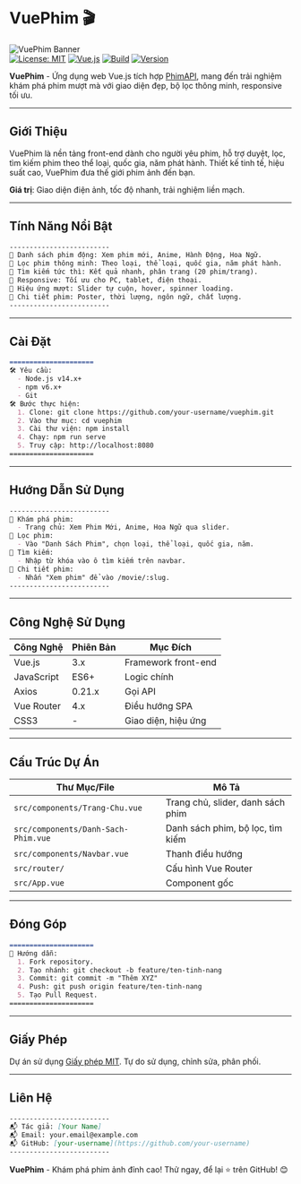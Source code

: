 # VuePhim 🎬

![VuePhim Banner](https://via.placeholder.com/1200x300/1c1c1c/ffffff?text=VuePhim+-+Khám+Phá+Phim+Ảnh)  
[![License: MIT](https://img.shields.io/badge/License-MIT-blue.svg)](https://opensource.org/licenses/MIT) [![Vue.js](https://img.shields.io/badge/Vue.js-3.x-4FC08D)](https://vuejs.org/) [![Build](https://img.shields.io/badge/Build-Passing-brightgreen)](https://github.com/your-username/vuephim) [![Version](https://img.shields.io/badge/Version-1.0.0-blue)](https://github.com/your-username/vuephim/releases)

**VuePhim** - Ứng dụng web Vue.js tích hợp [PhimAPI](https://phimapi.com/), mang đến trải nghiệm khám phá phim mượt mà với giao diện đẹp, bộ lọc thông minh, responsive tối ưu.

---

## Giới Thiệu

VuePhim là nền tảng front-end dành cho người yêu phim, hỗ trợ duyệt, lọc, tìm kiếm phim theo thể loại, quốc gia, năm phát hành. Thiết kế tinh tế, hiệu suất cao, VuePhim đưa thế giới phim ảnh đến bạn.

**Giá trị**: Giao diện điện ảnh, tốc độ nhanh, trải nghiệm liền mạch.

---

## Tính Năng Nổi Bật

```markdown
-------------------------
🌟 Danh sách phim động: Xem phim mới, Anime, Hành Động, Hoa Ngữ.
🌟 Lọc phim thông minh: Theo loại, thể loại, quốc gia, năm phát hành.
🌟 Tìm kiếm tức thì: Kết quả nhanh, phân trang (20 phim/trang).
🌟 Responsive: Tối ưu cho PC, tablet, điện thoại.
🌟 Hiệu ứng mượt: Slider tự cuộn, hover, spinner loading.
🌟 Chi tiết phim: Poster, thời lượng, ngôn ngữ, chất lượng.
-------------------------
```

---

## Cài Đặt

```markdown
=====================
🛠 Yêu cầu:
  - Node.js v14.x+
  - npm v6.x+
  - Git
🛠 Bước thực hiện:
  1. Clone: git clone https://github.com/your-username/vuephim.git
  2. Vào thư mục: cd vuephim
  3. Cài thư viện: npm install
  4. Chạy: npm run serve
  5. Truy cập: http://localhost:8080
=====================
```

---

## Hướng Dẫn Sử Dụng

```markdown
-------------------------
📖 Khám phá phim:
  - Trang chủ: Xem Phim Mới, Anime, Hoa Ngữ qua slider.
📖 Lọc phim:
  - Vào "Danh Sách Phim", chọn loại, thể loại, quốc gia, năm.
📖 Tìm kiếm:
  - Nhập từ khóa vào ô tìm kiếm trên navbar.
📖 Chi tiết phim:
  - Nhấn "Xem phim" để vào /movie/:slug.
-------------------------
```

---

## Công Nghệ Sử Dụng

| Công Nghệ     | Phiên Bản | Mục Đích            |
|---------------|-----------|---------------------|
| Vue.js        | 3.x       | Framework front-end |
| JavaScript    | ES6+      | Logic chính         |
| Axios         | 0.21.x    | Gọi API            |
| Vue Router    | 4.x       | Điều hướng SPA      |
| CSS3          | -         | Giao diện, hiệu ứng |

---

## Cấu Trúc Dự Án

| Thư Mục/File         | Mô Tả                           |
|----------------------|---------------------------------|
| `src/components/Trang-Chu.vue` | Trang chủ, slider, danh sách phim |
| `src/components/Danh-Sach-Phim.vue` | Danh sách phim, bộ lọc, tìm kiếm |
| `src/components/Navbar.vue`   | Thanh điều hướng                |
| `src/router/`        | Cấu hình Vue Router             |
| `src/App.vue`        | Component gốc                   |

---

## Đóng Góp

```markdown
=====================
🤝 Hướng dẫn:
  1. Fork repository.
  2. Tạo nhánh: git checkout -b feature/ten-tinh-nang
  3. Commit: git commit -m "Thêm XYZ"
  4. Push: git push origin feature/ten-tinh-nang
  5. Tạo Pull Request.
=====================
```

---

## Giấy Phép

Dự án sử dụng [Giấy phép MIT](LICENSE). Tự do sử dụng, chỉnh sửa, phân phối.

---

## Liên Hệ

```markdown
-------------------------
📬 Tác giả: [Your Name]
📬 Email: your.email@example.com
📬 GitHub: [your-username](https://github.com/your-username)
-------------------------
```

**VuePhim** - Khám phá phim ảnh đỉnh cao! Thử ngay, để lại ⭐ trên GitHub! 😊
